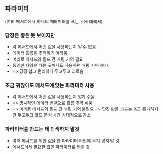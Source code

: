 ## 파라미터
(여러 메서드에서 하나의 패러미터를 쓰는 것에 대해서)
### 당장은 좋은 듯 보이지만
- 각 메서드에서 어떤 값을 사용하는지 알 수 없음
- 데이터 흐름을 추적하기 어려움
- 머리로 메서드와 필드 간 매핑 기억 필요
- 동일한 타입을 다른 곳에서도 사용하면 매핑 기억 불가
- => 당장 쉽고 편리하나 두고두고 괴로움

### 조금 귀찮아도 메서드에 맞는 파라미터 사용
- 각 메서드에서 어떤 값을 사용하는지 알기 쉬움
- => 명시적인 데이터 변환으로 흐름 추적 쉬움
- => 머리로 메서드와 필드 간 매핑 기억 불필요
=> 당장 만들 코드는 조금 증가하지만 두고두고 코드 분석 시간 상대적으로 감소

### 파라미터를 만드는 데 인색하지 말것
- 여러 메서드를 위한 값을 한 파라미터 타입에 우겨 넣지 말 것
- 메서드에서 필요한 값만 파라미터로 받을 것